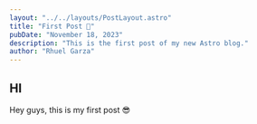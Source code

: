 ```yaml
---
layout: "../../layouts/PostLayout.astro"
title: "First Post 🏀"
pubDate: "November 18, 2023"
description: "This is the first post of my new Astro blog."
author: "Rhuel Garza"
---
```


## HI

Hey guys, this is my first post 😎

